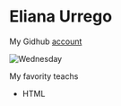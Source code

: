 # Eliana Urrego

My Gidhub [account](https://github.com/EliUrrego)

![Wednesday]()

My favority  teachs
- HTML

